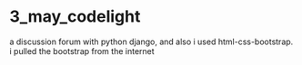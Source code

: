 # 3_may_codelight
a discussion forum with python django, and also i used html-css-bootstrap. i pulled the bootstrap from the internet
